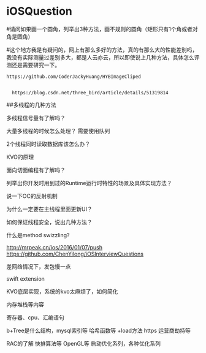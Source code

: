 # iOSQuestion
 

  #请问如果画一个圆角，列举出3种方法，画不规则的圆角（矩形只有1个角或者对角是圆角）

  #这个地方我是有疑问的，网上有那么多好的方法，真的有那么大的性能差别吗，我没有实际测量过差别多大，都是人云亦云，所以即使说上几种方法，具体怎么评测还是需要研究一下。
```
https://github.com/CoderJackyHuang/HYBImageCliped
  
  
  https://blog.csdn.net/three_bird/article/details/51319814
 ```

##多线程的几种方法

多线程信号量有了解吗？

大量多线程的时候怎么处理？
需要使用队列

2个线程同时读取数据库该怎么办？

KVO的原理

面向切面编程有了解吗？

列举出你开发时用到过的Runtime运行时特性的场景及具体实现方法？

说一下OC的反射机制

为什么一定要在主线程里面更新UI？

如何保证线程安全，说出几种方法？


什么是method swizzling?


http://mrpeak.cn/ios/2016/01/07/push
https://github.com/ChenYilong/iOSInterviewQuestions

差网络情况下，发包慢一点

swift extension

KVO底层实现，系统的kvo太麻烦了，如何简化

内存堆栈等内容

寄存器、cpu、汇编语句

b+Tree是什么结构，mysql索引等
哈希函数等
+load方法
https
运营商劫持等

RAC的了解
快排算法等
OpenGL等
启动优化系列，各种优化系列

